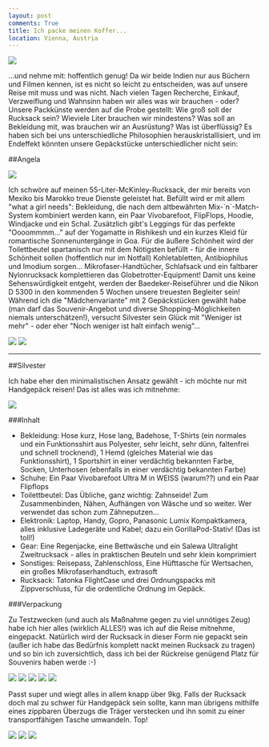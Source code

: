 ```yaml
---
layout: post
comments: True
title: Ich packe meinen Koffer...
location: Vienna, Austria
---
```

<p>
<a  href='http://whataboutas.data.s3.amazonaws.com/images/2015-04-03-ich-packe-meinen-koffer/P1050551.jpg' data-lightbox='Post' title='Ein Übersicht über unser Zeug'
><img class='img-wide' src='http://whataboutas.data.s3.amazonaws.com/images/2015-04-03-ich-packe-meinen-koffer/previews/P1050551.jpg' /></a>
</p>
<p>
...und nehme mit: hoffentlich genug! Da wir beide Indien nur aus Büchern und Filmen kennen, ist es nicht so leicht zu entscheiden, was auf unsere Reise mit muss und was nicht. Nach vielen Tagen Recherche, Einkauf, Verzweiflung und Wahnsinn haben wir alles was wir brauchen - oder?
Unsere Packkünste werden auf die Probe gestellt: Wie groß soll der Rucksack sein? Wieviele Liter brauchen wir mindestens? Was soll an Bekleidung mit, was brauchen wir an Ausrüstung? Was ist überflüssig?
Es haben sich bei uns unterschiedliche Philosophien herauskristallisiert, und im Endeffekt könnten unsere Gepäckstücke unterschiedlicher nicht sein:
</p>

##Angela
<p>
<a  href='http://whataboutas.data.s3.amazonaws.com/images/2015-04-03-ich-packe-meinen-koffer/RucksackAngela/IMG_0002.JPG' data-lightbox='Angela' title='3...'
><img class='img-wide' src='http://whataboutas.data.s3.amazonaws.com/images/2015-04-03-ich-packe-meinen-koffer/RucksackAngela/previews/IMG_0002.jpg' /></a>
</p>
<p>
Ich schwöre auf meinen 55-Liter-McKinley-Rucksack, der mir bereits von Mexiko bis Marokko treue Dienste geleistet hat. Befüllt wird er mit allem "what a girl needs": Bekleidung, die nach dem altbewährten Mix-`n`-Match-System kombiniert werden kann, ein Paar Vivobarefoot, FlipFlops, Hoodie, Windjacke und ein Schal. Zusätzlich gibt's Leggings für das perfekte "Oooommmm..." auf der Yogamatte in Rishikesh und ein kurzes Kleid für romantische Sonnenuntergänge in Goa. Für die äußere Schönheit wird der Toilettbeutel spartanisch nur mit dem Nötigsten befüllt - für die innere Schönheit sollen (hoffentlich nur im Notfall) Kohletabletten, Antibiophilus und Imodium sorgen... Mikrofaser-Handtücher, Schlafsack und ein faltbarer Nylonrucksack komplettieren das Globetrotter-Equipment! Damit uns keine Sehenswürdigkeit entgeht, werden der Baedeker-Reiseführer und die Nikon D 5300 in den kommenden 5 Wochen unsere treuesten Begleiter sein!
Während ich die "Mädchenvariante" mit 2 Gepäckstücken gewählt habe (man darf das Souvenir-Angebot und diverse Shopping-Möglichkeiten niemals unterschätzen!), versucht Silvester sein Glück mit "Weniger ist mehr" - oder eher "Noch weniger ist halt einfach wenig"...
</p>
<div class="image-frame">
<a href='http://whataboutas.data.s3.amazonaws.com/images/2015-04-03-ich-packe-meinen-koffer/RucksackAngela/IMG_0003.JPG' class='imageslink' data-lightbox='Angela' title='2...'
><img class='images' src='http://whataboutas.data.s3.amazonaws.com/images/2015-04-03-ich-packe-meinen-koffer/RucksackAngela/thumbs/IMG_0003.JPG' /></a>
<a href='http://whataboutas.data.s3.amazonaws.com/images/2015-04-03-ich-packe-meinen-koffer/RucksackAngela/IMG_0004.JPG' class='imageslink' data-lightbox='Angela' title='1...FERTIG!'
><img class='images' src='http://whataboutas.data.s3.amazonaws.com/images/2015-04-03-ich-packe-meinen-koffer/RucksackAngela/thumbs/IMG_0004.JPG' /></a>
</div>

---
##Silvester
<p>
Ich habe eher den minimalistischen Ansatz gewählt - ich möchte nur mit Handgepäck reisen!
Das ist alles was ich mitnehme:
</p>
<p>
<a  href='http://whataboutas.data.s3.amazonaws.com/images/2015-04-03-ich-packe-meinen-koffer/RucksackSilvester/IMG_0005.JPG' data-lightbox='Silvester' title='Silvesters Zeug'
><img class='img-wide' src='http://whataboutas.data.s3.amazonaws.com/images/2015-04-03-ich-packe-meinen-koffer/RucksackSilvester/previews/IMG_0005.jpg' /></a>
</p>
###Inhalt

 + Bekleidung: Hose kurz, Hose lang, Badehose, T-Shirts (ein normales und ein Funktionsshirt aus Polyester, sehr leicht, sehr dünn, faltenfrei und schnell trocknend), 1 Hemd (gleiches Material wie das Funktionsshirt), 1 Sportshirt in einer verdächtig bekannten Farbe, Socken, Unterhosen (ebenfalls in einer verdächtig bekannten Farbe)
 + Schuhe: Ein Paar Vivobarefoot Ultra M in WEISS (warum??) und ein Paar Flipflops
 + Toilettbeutel: Das Übliche, ganz wichtig: Zahnseide! Zum Zusammenbinden, Nähen, Aufhängen von Wäsche und so weiter. Wer verwendet das schon zum Zähneputzen...
 + Elektronik: Laptop, Handy, Gopro, Panasonic Lumix Kompaktkamera, alles inklusive Ladegeräte und Kabel; dazu ein GorillaPod-Stativ! (Das ist toll!)
 + Gear: Eine Regenjacke, eine Bettwäsche und ein Salewa Ultralight Zweitrucksack - alles in praktischen Beuteln und sehr klein komprimiert
 + Sonstiges: Reisepass, Zahlenschloss, Eine Hüfttasche für Wertsachen, ein großes Mikrofaserhandtuch, extrasoft
 + Rucksack: Tatonka FlightCase und drei Ordnungspacks mit Zippverschluss, für die ordentliche Ordnung im Gepäck.

###Verpackung
<p>
Zu Testzwecken (und auch als Maßnahme gegen zu viel unnötiges Zeug) habe ich hier alles (wirklich ALLES!) was ich auf die Reise mitnehme, eingepackt.
Natürlich wird der Rucksack in dieser Form nie gepackt sein (außer ich habe das Bedürfnis komplett nackt meinen Rucksack zu tragen) und so bin ich zuversichtlich, dass ich bei der Rückreise genügend Platz für Souvenirs haben werde :-)
</p>
<div class="image-frame">
<a href='http://whataboutas.data.s3.amazonaws.com/images/2015-04-03-ich-packe-meinen-koffer/RucksackSilvester/IMG_0006.JPG' class='imageslink' data-lightbox='Gallery' title='Mein gesamtes Bekleidung: Unterwäsche, Hosen, Shirts, Hemd, Badehose.'
><img class='images' src='http://whataboutas.data.s3.amazonaws.com/images/2015-04-03-ich-packe-meinen-koffer/RucksackSilvester/thumbs/IMG_0006.JPG' /></a>
<a href='http://whataboutas.data.s3.amazonaws.com/images/2015-04-03-ich-packe-meinen-koffer/RucksackSilvester/IMG_0007.JPG' class='imageslink' data-lightbox='Gallery' title='Da schlägt mein Gadget-Herz höher: Gopro inklusive Mounts (inklusive Headmount and Wristmount!), Akku-Block, USB-Verteiler mit Netzteil, Handyladegerät, Kabel... You get the point. Links unseren neuen GorillaPod, Rechts die Lumix und mein Handy.'
><img class='images' src='http://whataboutas.data.s3.amazonaws.com/images/2015-04-03-ich-packe-meinen-koffer/RucksackSilvester/thumbs/IMG_0007.JPG' /></a>
<a href='http://whataboutas.data.s3.amazonaws.com/images/2015-04-03-ich-packe-meinen-koffer/RucksackSilvester/IMG_0009.JPG' class='imageslink' data-lightbox='Gallery' title='Gadget-Koffer, GorillaPod, Regenjacke, Bettwäsche und der Salewa 2 Liter-Rucksack, komprimiert auf die Größe eines Apfels!'
><img class='images' src='http://whataboutas.data.s3.amazonaws.com/images/2015-04-03-ich-packe-meinen-koffer/RucksackSilvester/thumbs/IMG_0009.JPG' /></a>
<a href='http://whataboutas.data.s3.amazonaws.com/images/2015-04-03-ich-packe-meinen-koffer/RucksackSilvester/IMG_0010.JPG' class='imageslink' data-lightbox='Gallery' title='Alles im Rucksack platziert, inklusive Vivobarefoots, Flipflops und Toilettbeutel.'
><img class='images' src='http://whataboutas.data.s3.amazonaws.com/images/2015-04-03-ich-packe-meinen-koffer/RucksackSilvester/thumbs/IMG_0010.JPG' /></a>
<a href='http://whataboutas.data.s3.amazonaws.com/images/2015-04-03-ich-packe-meinen-koffer/RucksackSilvester/IMG_0011.JPG' class='imageslink' data-lightbox='Gallery' title='Laptop im Laptopfach, zusätzlich gepolstert durch das Mikrofaserhandtuch.'
><img class='images' src='http://whataboutas.data.s3.amazonaws.com/images/2015-04-03-ich-packe-meinen-koffer/RucksackSilvester/thumbs/IMG_0011.JPG' /></a>
</div>

<p>
Passt super und wiegt alles in allem knapp über 9kg. Falls der Rucksack doch mal zu schwer für Handgepäck sein sollte, kann man übrigens mithilfe eines zippbaren Überzugs die Träger verstecken und ihn somit zu einer transportfähigen Tasche umwandeln. Top!
</p>
<div class="image-frame">
<a href='http://whataboutas.data.s3.amazonaws.com/images/2015-04-03-ich-packe-meinen-koffer/RucksackSilvester/IMG_0012.JPG' class='imageslink' data-lightbox='Gallery' title='Der Tatonka FlightCase in seiner gepackten Form!'
><img class='images' src='http://whataboutas.data.s3.amazonaws.com/images/2015-04-03-ich-packe-meinen-koffer/RucksackSilvester/thumbs/IMG_0012.JPG' /></a>
<a href='http://whataboutas.data.s3.amazonaws.com/images/2015-04-03-ich-packe-meinen-koffer/RucksackSilvester/IMG_0013.JPG' class='imageslink' data-lightbox='Gallery' title='Träger in Gebrauch...'
><img class='images' src='http://whataboutas.data.s3.amazonaws.com/images/2015-04-03-ich-packe-meinen-koffer/RucksackSilvester/thumbs/IMG_0013.JPG' /></a>
<a href='http://whataboutas.data.s3.amazonaws.com/images/2015-04-03-ich-packe-meinen-koffer/RucksackSilvester/IMG_0014.JPG' class='imageslink' data-lightbox='Gallery' title='... und Träger hinter dem Überzug versteckt.'
><img class='images' src='http://whataboutas.data.s3.amazonaws.com/images/2015-04-03-ich-packe-meinen-koffer/RucksackSilvester/thumbs/IMG_0014.JPG' /></a>
</div>